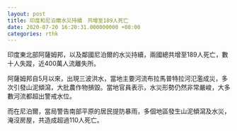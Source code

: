 ```yaml
---
layout: post
title: 印度和尼泊爾水災持續　共增至189人死亡
date: 2020-07-20 16:20:31.000000000 +08:00
categories: rthk
---
```


印度東北部阿薩姆邦，以及鄰國尼泊爾的水災持續，兩國總共增至189人死亡，數十人失蹤，近400萬人流離失所。

阿薩姆邦自5月以來，出現三波洪水，當地主要河流布拉馬普特拉河氾濫成災，多次引發山泥傾瀉，大批農作物損毀。當地官員表示，水災形勢仍然非常嚴峻，大多數河流都超出警戒水位。

而在尼泊爾，當局警告南部平原的居民提防暴雨，多個地區發生山泥傾瀉及水災，淹沒房屋，共造成超過110人死亡。
